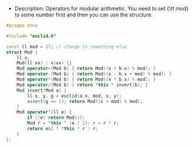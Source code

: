  * Description: Operators for modular arithmetic. You need to set {\tt mod} to some number first and then you can use the structure.
```cpp
#pragma once

#include "euclid.h"

const ll mod = 17; // change to something else
struct Mod {
	ll x;
	Mod(ll xx) : x(xx) {}
	Mod operator+(Mod b) { return Mod((x + b.x) % mod); }
	Mod operator-(Mod b) { return Mod((x - b.x + mod) % mod); }
	Mod operator*(Mod b) { return Mod((x * b.x) % mod); }
	Mod operator/(Mod b) { return *this * invert(b); }
	Mod invert(Mod a) {
		ll x, y, g = euclid(a.x, mod, x, y);
		assert(g == 1); return Mod((x + mod) % mod);
	}
	Mod operator^(ll e) {
		if (!e) return Mod(1);
		Mod r = *this ^ (e / 2); r = r * r;
		return e&1 ? *this * r : r;
	}
};
```